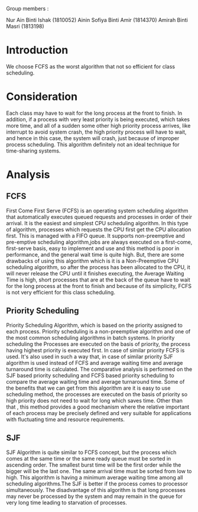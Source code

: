 Group members :

Nur Ain Binti Ishak (1810052)
Ainin Sofiya Binti Amir (1814370)
Amirah Binti Masri (1813198)

# Introduction
We choose FCFS as the worst algorithm that not so efficient for class scheduling.

# Consideration
Each class may have to wait for the long process at the front to finish. In addition, if a process with very least priority is being executed, which takes more time, and all of a sudden some other high priority process arrives, like interrupt to avoid system crash, the high priority process will have to wait, and hence in this case, the system will crash, just because of improper process scheduling. This algorithm definitely not an ideal technique for time-sharing systems.


# Analysis

## FCFS
First Come First Serve (FCFS) is an operating system scheduling algorithm that automatically executes queued requests and processes in order of their arrival. It is the easiest and simplest CPU scheduling algorithm. In this type of algorithm, processes which requests the CPU first get the CPU allocation first. This is managed with a FIFO queue. It supports non-preemptive and pre-emptive scheduling algorithm,jobs are always executed on a first-come, first-serve basis, easy to implement and use and this method is poor in performance, and the general wait time is quite high. But, there are some drawbacks of using this algorithm which is it is a Non-Preemptive CPU scheduling algorithm, so after the process has been allocated to the CPU, it will never release the CPU until it finishes executing, the Average Waiting Time is high, short processes that are at the back of the queue have to wait for the long process at the front to finish and because of its simplicity, FCFS is not very efficient for this class scheduling.


## Priority Scheduling
Priority Scheduling Algorithm, which is based on the priority assigned to each process. Priority scheduling is a non-preemptive algorithm and one of the most common scheduling algorithms in batch systems. In priority scheduling the Processes are executed on the basis of priority, the process having highest priority is executed first. In case of similar priority FCFS is used. It's also used in such a way that, in case of similar priority SJF algorithm is used instead of FCFS and average waiting time and average turnaround time is calculated. The comparative analysis is performed on the SJF based priority scheduling and FCFS based priority scheduling to compare the average waiting time and average turnaround time. Some of the benefits that we can get from this algorithm are it is easy to use scheduling method, the processes are executed on the basis of priority so high priority does not need to wait for long which saves time. Other than that , this method provides a good mechanism where the relative important of each process may be precisely defined and very suitable for applications with fluctuating time and resource requirements.


## SJF
SJF Algorithm is quite similar to FCFS concept, but the process which comes at the same time or the same ready queue must be sorted in ascending order. The smallest burst time will be the first order while the bigger will be the last one. The same arrival time must be sorted from low to high. This algorithm is having a minimum average waiting time among all scheduling algorithms.The SJF is better if the process comes to processor simultaneously. The disadvantage of this algorithm is that long processes may never be processed by the system and may remain in the queue for very long time leading to starvation of processes.


